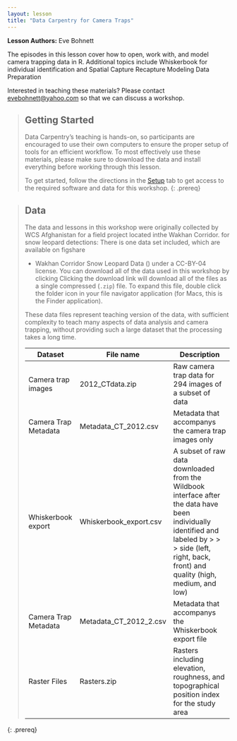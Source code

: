 ```yaml
---
layout: lesson
title: "Data Carpentry for Camera Traps"
---
```


**Lesson Authors:** Eve Bohnett


The episodes in this lesson cover how to open, work with, and model camera trapping data in R.
Additional topics include Whiskerbook for individual identification and Spatial Capture Recapture Modeling Data Preparation

Interested in teaching these materials? Please contact [evebohnett@yahoo.com](mailto:evebohnett@yahoo.com) so that we can discuss a workshop.


> ## Getting Started
>
> Data Carpentry’s teaching is hands-on, so participants are encouraged to use
> their own computers to ensure the proper setup of tools for an efficient
> workflow. To most effectively use these materials, please make sure to download
> the data and install everything before working through this lesson.
>
>
> To get started, follow the directions in the [Setup](setup.html) tab to
> get access to the required software and data for this workshop.
{: .prereq}

> ## Data
>
> The data and lessons in this workshop were originally collected by WCS Afghanistan
> for a field project located inthe Wakhan Corridor.
> for snow leopard detections:
> There is one data set included, which are available  on figshare
> * Wakhan Corridor Snow Leopard Data ()
> under a CC-BY-04 license. You can download all of the data used in this workshop by clicking
> Clicking the download link will download all of the files as a single compressed
> (`.zip`) file. To expand this file, double click the folder icon in your file navigator application (for Macs, this is the Finder
> application).
>
> These data files represent teaching version of the data, with sufficient complexity to teach many aspects of  data analysis and camera trapping, without providing such a large dataset that the processing takes a long time.
>
> | Dataset | File name | Description |
> | ---- | ------| ---- |
> | Camera trap images |  2012_CTdata.zip | Raw camera trap data for 294 images of a subset of data
> | Camera Trap Metadata | Metadata_CT_2012.csv | Metadata that accompanys the camera trap images only|
> | Whiskerbook export | Whiskerbook_export.csv | A subset of raw data downloaded from the Wildbook interface after the data have been individually identified and labeled by > > >   side (left, right, back, front) and quality (high, medium, and low)
> | Camera Trap Metadata | Metadata_CT_2012_2.csv | Metadata that accompanys the Whiskerbook export file|
> | Raster Files | Rasters.zip | Rasters including elevation, roughness, and topographical position index for the study area|

{: .prereq}
